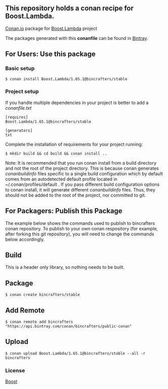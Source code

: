 ## This repository holds a conan recipe for Boost.Lambda.

[Conan.io](https://conan.io) package for [Boost.Lambda](https://github.com/Boostorg/Lambda) project

The packages generated with this **conanfile** can be found in [Bintray](https://bintray.com/bincrafters/public-conan/Boost.Lambda%3Abincrafters).

## For Users: Use this package

### Basic setup

    $ conan install Boost.Lambda/1.65.1@bincrafters/stable

### Project setup

If you handle multiple dependencies in your project is better to add a *conanfile.txt*

    [requires]
    Boost.Lambda/1.65.1@bincrafters/stable

    [generators]
    txt

Complete the installation of requirements for your project running:

    $ mkdir build && cd build && conan install ..
	
Note: It is recommended that you run conan install from a build directory and not the root of the project directory.  This is because conan generates *conanbuildinfo* files specific to a single build configuration which by default comes from an autodetected default profile located in ~/.conan/profiles/default .  If you pass different build configuration options to conan install, it will generate different *conanbuildinfo* files.  Thus, they should not be added to the root of the project, nor committed to git. 

## For Packagers: Publish this Package

The example below shows the commands used to publish to bincrafters conan repository. To publish to your own conan respository (for example, after forking this git repository), you will need to change the commands below accordingly. 

## Build  

This is a header only library, so nothing needs to be built.

## Package 

    $ conan create bincrafters/stable
	
## Add Remote

	$ conan remote add bincrafters "https://api.bintray.com/conan/bincrafters/public-conan"

## Upload

    $ conan upload Boost.Lambda/1.65.1@bincrafters/stable --all -r bincrafters

### License
[Boost](www.boost.org/LICENSE_1_0.txt)
